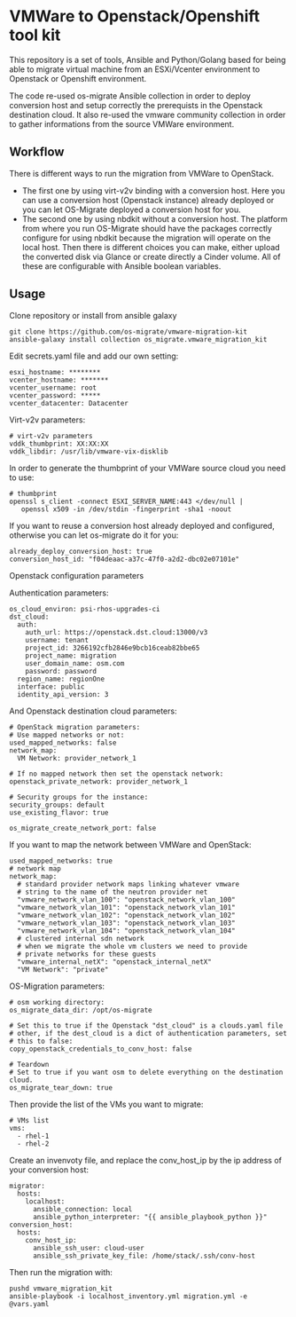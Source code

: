 # VMWare to Openstack/Openshift tool kit

This repository is a set of tools, Ansible and Python/Golang based for being able to migrate
virtual machine from an ESXi/Vcenter environment to Openstack or Openshift environment.

The code re-used os-migrate Ansible collection in order to deploy conversion host and setup
correctly the prerequists in the Openstack destination cloud.
It also re-used the vmware community collection in order to gather informations from the source
VMWare environment.

## Workflow

There is different ways to run the migration from VMWare to OpenStack.

* The first one by using virt-v2v binding with a conversion host. Here you can use a conversion
host (Openstack instance) already deployed or you can let OS-Migrate deployed a conversion host
for you.
* The second one by using nbdkit without a conversion host. The platform from where you run
OS-Migrate should have the packages correctly configure for using nbdkit because the migration
will operate on the local host.
Then there is different choices you can make, either upload the converted disk via Glance or
create directly a Cinder volume.
All of these are configurable with Ansible boolean variables.

## Usage

Clone repository or install from ansible galaxy

```
git clone https://github.com/os-migrate/vmware-migration-kit
ansible-galaxy install collection os_migrate.vmware_migration_kit
```

Edit secrets.yaml file and add our own setting:

```
esxi_hostname: ********
vcenter_hostname: *******
vcenter_username: root
vcenter_password: *****
vcenter_datacenter: Datacenter
```

Virt-v2v parameters:

```
# virt-v2v parameters
vddk_thumbprint: XX:XX:XX
vddk_libdir: /usr/lib/vmware-vix-disklib
```

In order to generate the thumbprint of your VMWare source cloud you need to use:

```
# thumbprint
openssl s_client -connect ESXI_SERVER_NAME:443 </dev/null |
   openssl x509 -in /dev/stdin -fingerprint -sha1 -noout
```


If you want to reuse a conversion host already deployed and configured,
otherwise you can let os-migrate do it for you:

```
already_deploy_conversion_host: true
conversion_host_id: "f04deaac-a37c-47f0-a2d2-dbc02e07101e"
```

Openstack configuration parameters

Authentication parameters:
```
os_cloud_environ: psi-rhos-upgrades-ci
dst_cloud:
  auth:
    auth_url: https://openstack.dst.cloud:13000/v3
    username: tenant
    project_id: 3266192cfb2846e9bcb16ceab82bbe65
    project_name: migration
    user_domain_name: osm.com
    password: password
  region_name: regionOne
  interface: public
  identity_api_version: 3
```

And Openstack destination cloud parameters:

```
# OpenStack migration parameters:
# Use mapped networks or not:
used_mapped_networks: false
network_map:
  VM Network: provider_network_1

# If no mapped network then set the openstack network:
openstack_private_network: provider_network_1

# Security groups for the instance:
security_groups: default
use_existing_flavor: true

os_migrate_create_network_port: false
```

If you want to map the network between VMWare and OpenStack:

```
used_mapped_networks: true
# network map
network_map:
  # standard provider network maps linking whatever vmware
  # string to the name of the neutron provider net
  "vmware_network_vlan_100": "openstack_network_vlan_100"
  "vmware_network_vlan_101": "openstack_network_vlan_101"
  "vmware_network_vlan_102": "openstack_network_vlan_102"
  "vmware_network_vlan_103": "openstack_network_vlan_103"
  "vmware_network_vlan_104": "openstack_network_vlan_104"
  # clustered internal sdn network
  # when we migrate the whole vm clusters we need to provide
  # private networks for these guests
  "vmware_internal_netX": "openstack_internal_netX"
  "VM Network": "private"
```


OS-Migration parameters:

```
# osm working directory:
os_migrate_data_dir: /opt/os-migrate

# Set this to true if the Openstack "dst_cloud" is a clouds.yaml file
# other, if the dest_cloud is a dict of authentication parameters, set
# this to false:
copy_openstack_credentials_to_conv_host: false

# Teardown
# Set to true if you want osm to delete everything on the destination cloud.
os_migrate_tear_down: true
```

Then provide the list of the VMs you want to migrate:
```
# VMs list
vms:
  - rhel-1
  - rhel-2
```

Create an invenvoty file, and replace the conv_host_ip by the ip address of your
conversion host:

```
migrator:
  hosts:
    localhost:
      ansible_connection: local
      ansible_python_interpreter: "{{ ansible_playbook_python }}"
conversion_host:
  hosts:
    conv_host_ip:
      ansible_ssh_user: cloud-user
      ansible_ssh_private_key_file: /home/stack/.ssh/conv-host

```

Then run the migration with:

```
pushd vmware_migration_kit
ansible-playbook -i localhost_inventory.yml migration.yml -e @vars.yaml
```
